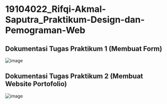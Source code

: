 # 19104022_Rifqi-Akmal-Saputra_Praktikum-Design-dan-Pemograman-Web

## Dokumentasi Tugas Praktikum 1 (Membuat Form)
![image](https://user-images.githubusercontent.com/72428679/139146295-4fc9da6a-c9f7-4b0d-a849-a3f896530c14.png)


## Dokumentasi Tugas Praktikum 2 (Membuat Website Portofolio) 
![image](https://user-images.githubusercontent.com/72428679/139146187-77f7c0e5-b65f-4848-9f29-d8606d46fc46.png)

